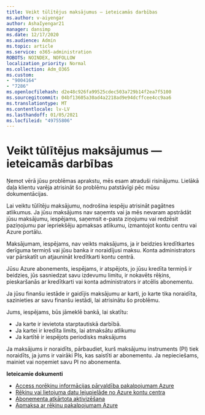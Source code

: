 ```yaml
---
title: Veikt tūlītējus maksājumus — ieteicamās darbības
ms.author: v-aiyengar
author: AshaIyengar21
manager: dansimp
ms.date: 12/17/2020
ms.audience: Admin
ms.topic: article
ms.service: o365-administration
ROBOTS: NOINDEX, NOFOLLOW
localization_priority: Normal
ms.collection: Adm_O365
ms.custom:
- "9004164"
- "7286"
ms.openlocfilehash: d2e48c926fa99525cdec503a729b14f2ea7f5100
ms.sourcegitcommit: 04bf13605a30ad4a2218ad9e94dcffcee4cc9aa6
ms.translationtype: MT
ms.contentlocale: lv-LV
ms.lasthandoff: 01/05/2021
ms.locfileid: "49755806"
---
```

# <a name="make-immediate-payment---recommended-steps"></a>Veikt tūlītējus maksājumus — ieteicamās darbības

Ņemot vērā jūsu problēmas aprakstu, mēs esam atraduši risinājumu. Lielākā daļa klientu varēja atrisināt šo problēmu patstāvīgi pēc mūsu dokumentācijas.

Lai veiktu tūlītēju maksājumu, nodrošina iespēju atrisināt pagātnes atlikumus. Ja jūsu maksājums nav saņemts vai ja mēs nevaram apstrādāt jūsu maksājumu, iespējams, saņemsit e-pasta ziņojumu vai redzēsit paziņojumu par iepriekšēju apmaksas atlikumu, izmantojot kontu centru vai Azure portālu. 

Maksājumam, iespējams, nav veikts maksājums, ja ir beidzies kredītkartes derīguma termiņš vai jūsu banka ir noraidījusi maksu. Konta administrators var pārskatīt un atjaunināt kredītkarti kontu centrā. 

Jūsu Azure abonements, iespējams, ir atspējots, jo jūsu kredīta termiņš ir beidzies, jūs sasniedzat savu izdevumu limitu, ir nokavēts rēķins, pieskaršanās ar kredītkarti vai konta administrators ir atcēlis abonementu.  

Ja jūsu finanšu iestāde ir gaidījis maksājumu ar karti, jo karte tika noraidīta, sazinieties ar savu finanšu iestādi, lai atrisinātu šo problēmu.  

Jums, iespējams, būs jāmeklē bankā, lai skatītu:

- Ja karte ir ievietota starptautiskā darbībā. 
- Ja kartei ir kredīta limits, lai atmaksātu atlikumu 
- Ja kartītē ir iespējots periodisks maksājums 

Ja maksājums ir noraidīts, pārbaudiet, kurš maksājumu instruments (PI) tiek noraidīts, ja jums ir vairāki PIs, kas saistīti ar abonementu. Ja nepieciešams, mainiet vai noņemiet savu PI no abonementa. 

**Ieteicamie dokumenti** 

- [Access norēķinu informācijas pārvaldība pakalpojumam Azure](https://docs.microsoft.com/azure/billing/billing-manage-access?WT.mc_id=Portal-Microsoft_Azure_Support)
- [Rēķinu vai lietojuma datu lejupielāde no Azure kontu centra](https://docs.microsoft.com/azure/billing/billing-download-azure-invoice-daily-usage-date?WT.mc_id=Portal-Microsoft_Azure_Support)
- [Abonementa atkārtota aktivizēšana](https://docs.microsoft.com/azure/billing/billing-subscription-become-disable?WT.mc_id=Portal-Microsoft_Azure_Support)
- [Apmaksa ar rēķinu pakalpojumam Azure](https://docs.microsoft.com/azure/cost-management-billing/manage/pay-by-invoice) 